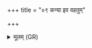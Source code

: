 +++
title = "०९ कन्या इव वहतुम्"

+++
<details><summary>मूलम् (GR)</summary>

कन्या इव वहतुम् एतवा उ  
अञ्ज्य् अञ्जाना अभि चाकशीमि ।  
यत्र सोमः सूयते यत्र यज्ञो  
घृतस्य धारा अभि तत् पवन्ते ॥
</details>